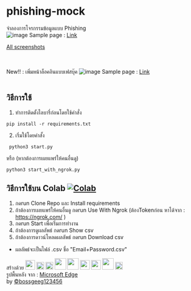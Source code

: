 # phishing-mock
จำลองการโจรกรรมข้อมูลแบบ Phishing <br>
![image](https://user-images.githubusercontent.com/95701554/149658385-dbdf95e6-d3d3-4552-9fa5-dc41ab66072c.png)
Sample page : [Link](https://tbcsos.github.io/example-phising_mock-page/index/)

[All screenshots](https://github.com/BoszGTec/phishing-mock/blob/main/file/Screenshot.md)

<br><br>
New!! : เพิ่มหน้าล็อคอินแบบเฟสบุ๊ค
![image](https://user-images.githubusercontent.com/95701554/149782535-0861fa1a-b718-43f6-9f7b-54665d3ee912.png)
Sample page : [Link](https://tbcsos.github.io/example-phising_mock-page/face/)
<br><br>
## วิธีการใช้
1. ทำการติดตั้งไลบารี่ก่อนโดยใช้คำสั่ง
 ```
 pip install -r requirements.txt
 ```
 2. เริ่มใช้โดยคำสั้ง
  ```
   python3 start.py
  ```
  หรือ (หากต้องการเผยแพร่ให้คนอื่นดู)
  ```
  python3 start_with_ngrok.py
  ```
## วิธีการใช้บน Colab [![Colab](https://colab.research.google.com/assets/colab-badge.svg)](https://colab.research.google.com/github/BoszGTec/phishing-mock/blob/main/gcolab/BoszGTec_phishing_mock.ipynb)

1. กดrun Clone Repo และ Install requirements
2. ถ้าต้องการเผยแพร่ให้คนอื่นดู กดrun Use With Ngrok (ต้องTokenก่อน หาได้จาก : https://ngrok.com/ )
3. กดrun Start เพื่อเริ่มการทำงาน
4. ถ้าต้องการดูผลลัพธ์ กดrun  Show csv
5. ถ้าต้องการดาวน์โหลดผลลัพธ์ กดrun  Download csv
* ผลลัพธ์จะเป็นไฟล์ .csv ชื่อ "Email+Password.csv"

สร้างด้วย
<img height=25px src="https://camo.githubusercontent.com/d4dcf8fd2bf82734a52774ae132c387357221a5d144ef0356e52c66a2d9f41e9/68747470733a2f2f63646e2e737667706f726e2e636f6d2f6c6f676f732f76697375616c2d73747564696f2d636f64652e737667" />
<img height=20px src="https://camo.githubusercontent.com/26043b6db7e2aee509448570c835702e9cd39397b53b18ac86b2b11090d08c26/68747470733a2f2f63646e2e737667706f726e2e636f6d2f6c6f676f732f707974686f6e2e737667" />
<img height=20px src="https://camo.githubusercontent.com/35095b4bdfad7e19dd7f4bb8a7d48a492ae86f844d2e4462a9af8e8075377945/68747470733a2f2f63646e2e737667706f726e2e636f6d2f6c6f676f732f666c61736b2e737667" />
<img height=30px src="https://camo.githubusercontent.com/0a6ef04b1c423027658e0a15df6296f8b93a76459be3adc5ce69df27eaed7575/68747470733a2f2f63646e2e737667706f726e2e636f6d2f6c6f676f732f68746d6c2d352e737667">
<img height=30px src="https://camo.githubusercontent.com/367dd0be4d8a115eea884c2794dd1ab8751034782a4cf9f0d0c1155fd984a7d0/68747470733a2f2f63646e2e737667706f726e2e636f6d2f6c6f676f732f6373732d332e737667" />
<img height=25px src="https://camo.githubusercontent.com/0c6adf0b34772f192a1c98b80ca013f2d69e954738b20062a114d9bbd245aab5/68747470733a2f2f63646e2e737667706f726e2e636f6d2f6c6f676f732f6a6176617363726970742e737667" />
<img height=25px src="https://camo.githubusercontent.com/114a0bc512f4a3a808900d175b031a6dc0776a85bc6b1c5eaee3021b13581ab1/68747470733a2f2f63646e2e737667706f726e2e636f6d2f6c6f676f732f626f6f7473747261702e737667" />
<img height=30px src="https://camo.githubusercontent.com/911a3d881bd46228e504fe8256fb2332ea792d222132dda9ecea6551a1f36252/68747470733a2f2f75706c6f61642e77696b696d656469612e6f72672f77696b6970656469612f636f6d6d6f6e732f7468756d622f642f64302f476f6f676c655f436f6c61626f7261746f72795f5356475f4c6f676f2e7376672f3136303070782d476f6f676c655f436f6c61626f7261746f72795f5356475f4c6f676f2e7376672e706e67" />
<img height=20px src="https://camo.githubusercontent.com/718ef851abf6f70e9b12019df2de1150f90ae46c63912827776e4a4f914c7ee6/68747470733a2f2f6e67726f6b2e636f6d2f7374617469632f696d672f6e67726f6b2d626c61636b2e737667" />
<br>
รูปพื้นหลัง จาก : [Microsoft Edge](https://img-prod-cms-rt-microsoft-com.akamaized.net/cms/api/am/imageFileData/RE4wtd6?ver=364f) <br>
by [©bossgeeg123456](mailto:bossgeeg123456@gmail.com)
